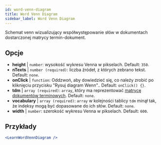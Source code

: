 ```yaml
---
id: word-venn-diagram
title: Word Venn Diagram
sidebar_label: Word Venn Diagram
---
```


Schemat venn wizualizujący współwystępowanie słów w dokumentach dostarczonej matrycy termin-dokument.

## Opcje

* __height__ | `number`: wysokość wykresu Venna w pikselach. Default: `350`.
* __nTexts__ | `number (required)`: liczba źródeł, z których zebrano tekst. Default: `none`.
* __onClick__ | `function`: Oddzwoń, aby dowiedzieć się, co należy zrobić po kliknięciu przycisku "Rysuj diagram Wenn".. Default: `onClick() {}`.
* __tdm__ | `array (required)`: `array`, który ma reprezentować [matrycę dokumentów terminowych](https://en.wikipedia.org/wiki/Document-term_matrix). Default: `none`.
* __vocabulary__ | `array (required)`: `array` w kolejności tablicy `tdm` minął tak, że indeksy mogą być dopasowane do ich słów. Default: `none`.
* __width__ | `number`: szerokość wykresu Venna w pikselach. Default: `600`.


## Przykłady

```jsx live
<LearnWordVennDiagram />
```

